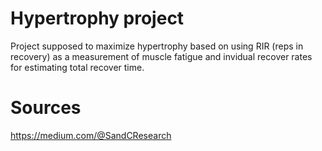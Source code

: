 # Hypertrophy project

Project supposed to maximize hypertrophy based on using RIR (reps in recovery) as a measurement of muscle fatigue and invidual recover rates for estimating total recover time.  





# Sources
https://medium.com/@SandCResearch
